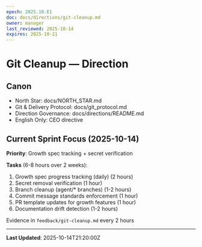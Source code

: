 ```yaml
---
epoch: 2025.10.E1
doc: docs/directions/git-cleanup.md
owner: manager
last_reviewed: 2025-10-14
expires: 2025-10-21
---
```

# Git Cleanup — Direction

## Canon
- North Star: docs/NORTH_STAR.md
- Git & Delivery Protocol: docs/git_protocol.md
- Direction Governance: docs/directions/README.md
- English Only: CEO directive

## Current Sprint Focus (2025-10-14)

**Priority**: Growth spec tracking + secret verification

**Tasks** (6-8 hours over 2 weeks):
1. Growth spec progress tracking (daily) (2 hours)
2. Secret removal verification (1 hour)
3. Branch cleanup (agent/* branches) (1-2 hours)
4. Commit message standards enforcement (1 hour)
5. PR template updates for growth features (1 hour)
6. Documentation drift detection (1-2 hours)

Evidence in `feedback/git-cleanup.md` every 2 hours

---

**Last Updated**: 2025-10-14T21:20:00Z
